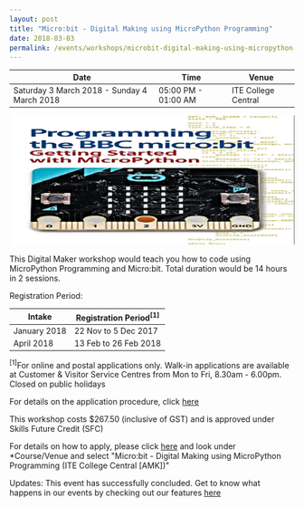 ```yaml
---
layout: post
title: "Micro:bit - Digital Making using MicroPython Programming"
date: 2018-03-03
permalink: /events/workshops/microbit-digital-making-using-micropython-programming
---
```


| Date | Time | Venue |
|--------|---|---|
| Saturday 3 March 2018 - Sunday 4 March 2018 | 05:00 PM - 01:00 AM | ITE College Central |

![hi](/images/workshops/programming-the-bbc-micro-bit-getting-started-with-micropython.jpg)

This Digital Maker workshop would teach you how to code using MicroPython Programming and Micro:bit. Total duration would be 14 hours in 2 sessions. 
 

Registration Period:

| Intake | Registration Period<sup>[1]</sup> |
|---|---|
| January 2018	 | 22 Nov to 5 Dec 2017 |
| April 2018	 | 13 Feb to 26 Feb 2018|	





	
<sup>[1]</sup>For online and postal applications only. Walk-in applications are available at Customer & Visitor Service Centres from Mon to Fri, 8.30am - 6.00pm. Closed on public holidays

For details on the application procedure, click <a href="https://www.ite.edu.sg/wps/portal/itehome/itews/!ut/p/c5/Dc1LDoIwFEDRtbiC11Z-DklosYSqtFWwE4KREP4kGBRWL7mjM7pgYG8olroqPvU4FB1kYJw8ITokzLaQh28UcUU1teURhzGBFDJk5apZJ761m2xcyZVrhI6fXxGwSDVSzFoRRe2rvjs_EYdoDvzdWCDvhB8soT6b13fJDxCBqbrxtV8v57EvYeqX9g-s-7KA/dl3/d3/L2dBISEvZ0FBIS9nQSEh/?WCM_GLOBAL_CONTEXT=%2fwps%2fwcm%2fconnect%2fitecontentlib%2fstecoursecatalog%2fstaallcourses%2fshortcourses%2f58f13c0044c6a365a0a3bb90d45ef54a&WCM_PORTLET=PC_7_Q2TG2F540GP520IQJ8M94T3O26000000_WCM" target="_blank">here</a> 


 

This workshop costs $267.50 (inclusive of GST) and is approved under Skills Future Credit (SFC) 

For details on how to apply, please click <a href="https://www.ite.edu.sg/webfiles/sc/online.htm" target="_blank">here</a> and look under *Course/Venue and select "Micro:bit - Digital Making using MicroPython Programming (ITE College Central [AMK])"

Updates: This event has successfully concluded. Get to know what happens in our events by checking out our features <a href="" target="_blank">here</a>
